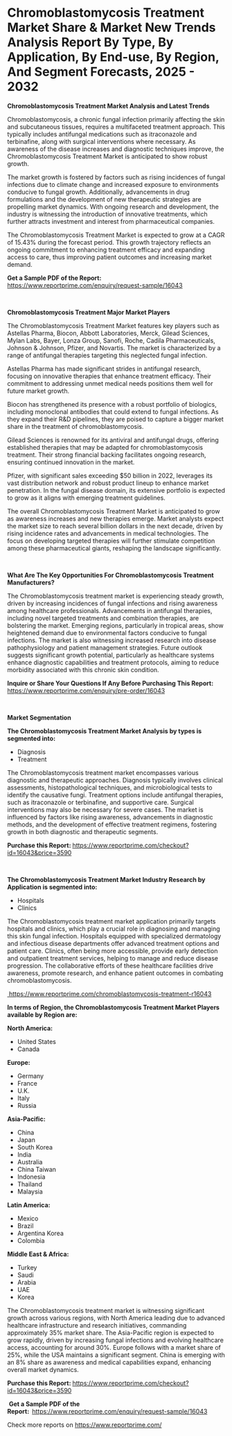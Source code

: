 <p><h1>Chromoblastomycosis Treatment Market Share & Market New Trends Analysis Report By Type, By Application, By End-use, By Region, And Segment Forecasts, 2025 - 2032</h1></p><p><strong>Chromoblastomycosis Treatment Market Analysis and Latest Trends</strong></p>
<p><p>Chromoblastomycosis, a chronic fungal infection primarily affecting the skin and subcutaneous tissues, requires a multifaceted treatment approach. This typically includes antifungal medications such as itraconazole and terbinafine, along with surgical interventions where necessary. As awareness of the disease increases and diagnostic techniques improve, the Chromoblastomycosis Treatment Market is anticipated to show robust growth.</p><p>The market growth is fostered by factors such as rising incidences of fungal infections due to climate change and increased exposure to environments conducive to fungal growth. Additionally, advancements in drug formulations and the development of new therapeutic strategies are propelling market dynamics. With ongoing research and development, the industry is witnessing the introduction of innovative treatments, which further attracts investment and interest from pharmaceutical companies.</p><p>The Chromoblastomycosis Treatment Market is expected to grow at a CAGR of 15.43% during the forecast period. This growth trajectory reflects an ongoing commitment to enhancing treatment efficacy and expanding access to care, thus improving patient outcomes and increasing market demand.</p></p>
<p><strong>Get a Sample PDF of the Report:&nbsp;</strong> <a href="https://www.reportprime.com/enquiry/request-sample/16043?utm_campaign=3194&utm_medium=2&utm_source=Github&utm_content=ia&utm_term=20032025&utm_id=chromoblastomycosis-treatment">https://www.reportprime.com/enquiry/request-sample/16043</a></p>
<p>&nbsp;</p>
<p><strong>Chromoblastomycosis Treatment Major Market Players</strong></p>
<p><p>The Chromoblastomycosis Treatment Market features key players such as Astellas Pharma, Biocon, Abbott Laboratories, Merck, Gilead Sciences, Mylan Labs, Bayer, Lonza Group, Sanofi, Roche, Cadila Pharmaceuticals, Johnson & Johnson, Pfizer, and Novartis. The market is characterized by a range of antifungal therapies targeting this neglected fungal infection.</p><p>Astellas Pharma has made significant strides in antifungal research, focusing on innovative therapies that enhance treatment efficacy. Their commitment to addressing unmet medical needs positions them well for future market growth.</p><p>Biocon has strengthened its presence with a robust portfolio of biologics, including monoclonal antibodies that could extend to fungal infections. As they expand their R&D pipelines, they are poised to capture a bigger market share in the treatment of chromoblastomycosis.</p><p>Gilead Sciences is renowned for its antiviral and antifungal drugs, offering established therapies that may be adapted for chromoblastomycosis treatment. Their strong financial backing facilitates ongoing research, ensuring continued innovation in the market.</p><p>Pfizer, with significant sales exceeding $50 billion in 2022, leverages its vast distribution network and robust product lineup to enhance market penetration. In the fungal disease domain, its extensive portfolio is expected to grow as it aligns with emerging treatment guidelines.</p><p>The overall Chromoblastomycosis Treatment Market is anticipated to grow as awareness increases and new therapies emerge. Market analysts expect the market size to reach several billion dollars in the next decade, driven by rising incidence rates and advancements in medical technologies. The focus on developing targeted therapies will further stimulate competition among these pharmaceutical giants, reshaping the landscape significantly.</p></p>
<p>&nbsp;</p>
<p><strong>What Are The Key Opportunities For Chromoblastomycosis Treatment Manufacturers?</strong></p>
<p><p>The Chromoblastomycosis treatment market is experiencing steady growth, driven by increasing incidences of fungal infections and rising awareness among healthcare professionals. Advancements in antifungal therapies, including novel targeted treatments and combination therapies, are bolstering the market. Emerging regions, particularly in tropical areas, show heightened demand due to environmental factors conducive to fungal infections. The market is also witnessing increased research into disease pathophysiology and patient management strategies. Future outlook suggests significant growth potential, particularly as healthcare systems enhance diagnostic capabilities and treatment protocols, aiming to reduce morbidity associated with this chronic skin condition.</p></p>
<p><strong>Inquire or Share Your Questions If Any Before Purchasing This Report:</strong> <a href="https://www.reportprime.com/enquiry/pre-order/16043?utm_campaign=3194&utm_medium=2&utm_source=Github&utm_content=ia&utm_term=20032025&utm_id=chromoblastomycosis-treatment">https://www.reportprime.com/enquiry/pre-order/16043</a></p>
<p>&nbsp;</p>
<p><strong>Market Segmentation</strong></p>
<p><strong>The Chromoblastomycosis Treatment Market Analysis by types is segmented into:</strong></p>
<p><ul><li>Diagnosis</li><li>Treatment</li></ul></p>
<p><p>The Chromoblastomycosis treatment market encompasses various diagnostic and therapeutic approaches. Diagnosis typically involves clinical assessments, histopathological techniques, and microbiological tests to identify the causative fungi. Treatment options include antifungal therapies, such as itraconazole or terbinafine, and supportive care. Surgical interventions may also be necessary for severe cases. The market is influenced by factors like rising awareness, advancements in diagnostic methods, and the development of effective treatment regimens, fostering growth in both diagnostic and therapeutic segments.</p></p>
<p><strong>Purchase this Report:&nbsp;</strong><a href="https://www.reportprime.com/checkout?id=16043&price=3590&utm_campaign=3194&utm_medium=2&utm_source=Github&utm_content=ia&utm_term=20032025&utm_id=chromoblastomycosis-treatment">https://www.reportprime.com/checkout?id=16043&price=3590</a></p>
<p>&nbsp;</p>
<p><strong>The Chromoblastomycosis Treatment Market Industry Research by Application is segmented into:</strong></p>
<p><ul><li>Hospitals</li><li>Clinics</li></ul></p>
<p><p>The Chromoblastomycosis treatment market application primarily targets hospitals and clinics, which play a crucial role in diagnosing and managing this skin fungal infection. Hospitals equipped with specialized dermatology and infectious disease departments offer advanced treatment options and patient care. Clinics, often being more accessible, provide early detection and outpatient treatment services, helping to manage and reduce disease progression. The collaborative efforts of these healthcare facilities drive awareness, promote research, and enhance patient outcomes in combating chromoblastomycosis.</p></p>
<p><a href="https://www.reportprime.com/chromoblastomycosis-treatment-r16043?utm_campaign=3194&utm_medium=2&utm_source=Github&utm_content=ia&utm_term=20032025&utm_id=chromoblastomycosis-treatment">&nbsp;https://www.reportprime.com/chromoblastomycosis-treatment-r16043</a></p>
<p><strong>In terms of Region, the Chromoblastomycosis Treatment Market Players available by Region are:</strong></p>
<p>
    <p> <strong> North America: </strong>
        <ul>
            <li>United States</li>
            <li>Canada</li>
        </ul>
        </p> 
    <p> <strong> Europe: </strong>
        <ul>
            <li>Germany</li>
            <li>France</li>
            <li>U.K.</li>
            <li>Italy</li>
            <li>Russia</li>
        </ul>
        </p> 
    <p> <strong> Asia-Pacific: </strong>
        <ul>
            <li>China</li>
            <li>Japan</li>
            <li>South Korea</li>
            <li>India</li>
            <li>Australia</li>
            <li>China Taiwan</li>
            <li>Indonesia</li>
            <li>Thailand</li>
            <li>Malaysia</li>
        </ul>
        </p> 
    <p> <strong> Latin America: </strong>
        <ul>
            <li>Mexico</li>
            <li>Brazil</li>
            <li>Argentina Korea</li>
            <li>Colombia</li>
        </ul>
        </p> 
    <p> <strong> Middle East & Africa: </strong>
        <ul>
            <li>Turkey</li>
            <li>Saudi</li>
            <li>Arabia</li>
            <li>UAE</li>
            <li>Korea</li>
        </ul>
    </p>
    </p>
<p><p>The Chromoblastomycosis treatment market is witnessing significant growth across various regions, with North America leading due to advanced healthcare infrastructure and research initiatives, commanding approximately 35% market share. The Asia-Pacific region is expected to grow rapidly, driven by increasing fungal infections and evolving healthcare access, accounting for around 30%. Europe follows with a market share of 25%, while the USA maintains a significant segment. China is emerging with an 8% share as awareness and medical capabilities expand, enhancing overall market dynamics.</p></p>
<p><strong>Purchase this Report: </strong><a href="https://www.reportprime.com/checkout?id=16043&price=3590&utm_campaign=3194&utm_medium=2&utm_source=Github&utm_content=ia&utm_term=20032025&utm_id=chromoblastomycosis-treatment">https://www.reportprime.com/checkout?id=16043&price=3590</a></p>
<p>&nbsp;<strong>Get a Sample PDF of the Report:&nbsp;&nbsp;</strong><a href="https://www.reportprime.com/enquiry/request-sample/16043?utm_campaign=3194&utm_medium=2&utm_source=Github&utm_content=ia&utm_term=20032025&utm_id=chromoblastomycosis-treatment">https://www.reportprime.com/enquiry/request-sample/16043</a></p>
<p><strong></strong></p>
<p>Check more reports on <a href="https://www.reportprime.com/?utm_campaign=3194&utm_medium=2&utm_source=Github&utm_content=ia&utm_term=20032025&utm_id=chromoblastomycosis-treatment">https://www.reportprime.com/</a></p>